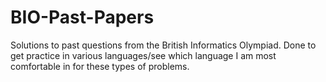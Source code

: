 # BIO-Past-Papers
Solutions to past questions from the British Informatics Olympiad. Done to get practice in various languages/see which language I am most comfortable in for these types of problems.
